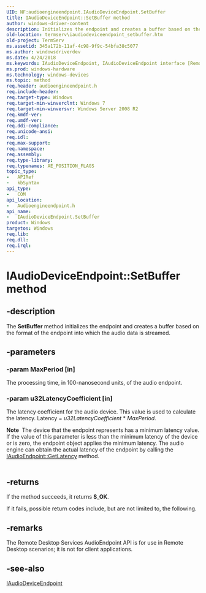 ```yaml
---
UID: NF:audioengineendpoint.IAudioDeviceEndpoint.SetBuffer
title: IAudioDeviceEndpoint::SetBuffer method
author: windows-driver-content
description: Initializes the endpoint and creates a buffer based on the format of the endpoint into which the audio data is streamed.
old-location: termserv\iaudiodeviceendpoint_setbuffer.htm
old-project: TermServ
ms.assetid: 345a172b-11af-4c98-9f9c-54bfa38c5077
ms.author: windowsdriverdev
ms.date: 4/24/2018
ms.keywords: IAudioDeviceEndpoint, IAudioDeviceEndpoint interface [Remote Desktop Services], SetBuffer method, IAudioDeviceEndpoint::SetBuffer, SetBuffer method [Remote Desktop Services], SetBuffer method [Remote Desktop Services], IAudioDeviceEndpoint interface, SetBuffer,IAudioDeviceEndpoint.SetBuffer, audioengineendpoint/IAudioDeviceEndpoint::SetBuffer, termserv.iaudiodeviceendpoint_setbuffer
ms.prod: windows-hardware
ms.technology: windows-devices
ms.topic: method
req.header: audioengineendpoint.h
req.include-header: 
req.target-type: Windows
req.target-min-winverclnt: Windows 7
req.target-min-winversvr: Windows Server 2008 R2
req.kmdf-ver: 
req.umdf-ver: 
req.ddi-compliance: 
req.unicode-ansi: 
req.idl: 
req.max-support: 
req.namespace: 
req.assembly: 
req.type-library: 
req.typenames: AE_POSITION_FLAGS
topic_type:
-	APIRef
-	kbSyntax
api_type:
-	COM
api_location:
-	Audioengineendpoint.h
api_name:
-	IAudioDeviceEndpoint.SetBuffer
product: Windows
targetos: Windows
req.lib: 
req.dll: 
req.irql: 
---
```


# IAudioDeviceEndpoint::SetBuffer method


## -description


The <b>SetBuffer</b> method initializes the endpoint and creates a buffer based on the format of the endpoint into which the audio data is streamed.


## -parameters




### -param MaxPeriod [in]

The processing time, in 
    100-nanosecond units, of the audio endpoint.


### -param u32LatencyCoefficient [in]

The latency coefficient for the audio          device. This value is used to calculate the latency. Latency = <i>u32LatencyCoefficient</i> * <i>MaxPeriod</i>.

<div class="alert"><b>Note</b>  The device that the endpoint represents has a minimum latency
    value. If the value of this parameter is less than the minimum latency of the device or is zero, the
     endpoint object applies the minimum latency.  The audio engine can obtain the
    actual latency of the endpoint by calling the <a href="https://msdn.microsoft.com/9afca6b7-2e0e-40a1-bb4a-932dad21b9eb">IAudioEndpoint::GetLatency</a> method.</div>
<div> </div>

## -returns



If the method succeeds, it returns <b>S_OK</b>.

If it fails, possible return codes include, but are not limited to, the following.




## -remarks



The Remote Desktop Services AudioEndpoint API is for use in Remote Desktop scenarios; it is not for client applications.




## -see-also




<a href="https://msdn.microsoft.com/3112bc7e-e138-4b42-8f82-61fdf19f7e94">IAudioDeviceEndpoint</a>
 

 

